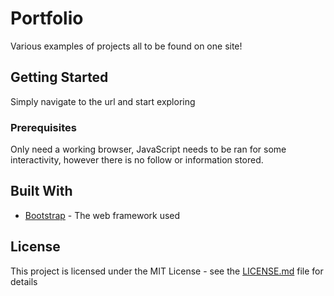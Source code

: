 # Portfolio
Various examples of projects all to be found on one site!

## Getting Started

Simply navigate to the url and start exploring

### Prerequisites

Only need a working browser, JavaScript needs to be ran for some interactivity, however there is no follow or information stored.

## Built With

* [Bootstrap](https://getbootstrap.com/) - The web framework used


## License

This project is licensed under the MIT License - see the [LICENSE.md](LICENSE.md) file for details

